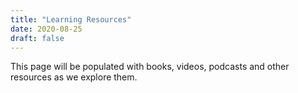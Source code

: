 ```yaml
---
title: "Learning Resources"
date: 2020-08-25
draft: false
---
```


This page will be populated with books, videos, podcasts and other resources as we explore them.


